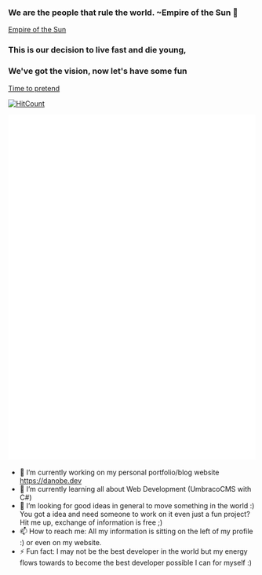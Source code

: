 ### We are the people that rule the world. ~Empire of the Sun 👋
[Empire of the Sun](https://www.youtube.com/watch?v=hN5X4kGhAtU)

### This is our decision to live fast and die young,
### We've got the vision, now let's have some fun
[Time to pretend](https://www.youtube.com/watch?v=B9dSYgd5Elk)

[![HitCount](http://hits.dwyl.com/DanielOberlechner/DanielOberlechner.svg?style=flat-square)](http://hits.dwyl.com/DanielOberlechner/DanielOberlechner)

<!-- If you're using "master" as default branch -->
<!-- ![Metrics](https://github.com/danieloberlechner/danieloberlechner/blob/master/github-metrics.svg) -->
<!-- If you're using "main" as default branch -->
![Metrics](https://github.com/danieloberlechner/danieloberlechner/blob/main/github-metrics.svg)
<!-- If you're using the "columns" display mode -->
<!-- <img src="https://github.com/danieloberlechner/danieloberlechner/blob/master/github-metrics.svg" alt="Metrics" width="100%"> -->

- 🔭 I’m currently working on my personal portfolio/blog website https://danobe.dev
- 🌱 I’m currently learning all about Web Development (UmbracoCMS with C#)
- 🤔 I’m looking for good ideas in general to move something in the world :) You got a idea and need someone to work on it even just a fun project?<br> Hit me up, exchange of information is free ;)
- 📫 How to reach me: All my information is sitting on the left of my profile :) or even on my website.
- ⚡ Fun fact: I may not be the best developer in the world but my energy flows towards to become the best developer possible I can for myself :)

